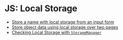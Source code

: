 # JS: Local Storage

- [Store a name with local storage from an input form](https://front-end-materials.github.io/local-storage/local-storage-form/)
- [Store object data using local storage over two pages](https://front-end-materials.github.io/local-storage/local-storage-object/)
- [Checking Local Storage with `StorageManager`](https://front-end-materials.github.io/local-storage/browser-storage-check/)
